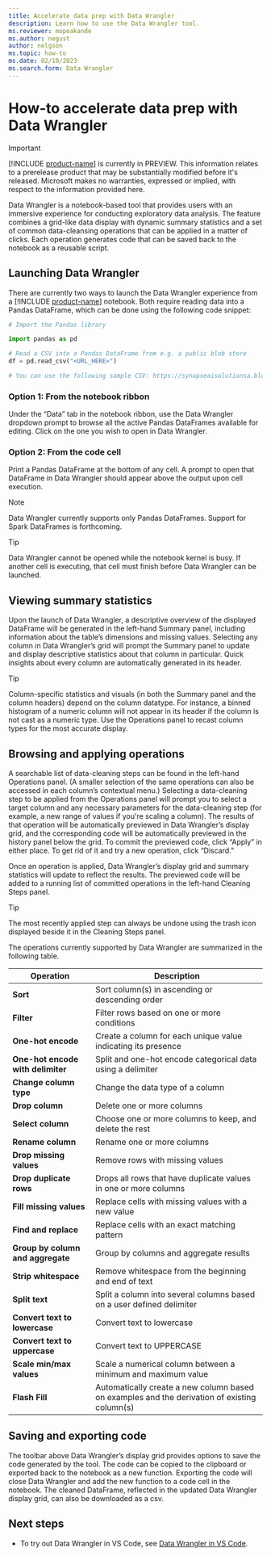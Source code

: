 ```yaml
---
title: Accelerate data prep with Data Wrangler
description: Learn how to use the Data Wrangler tool.
ms.reviewer: mopeakande
ms.author: negust
author: nelgson
ms.topic: how-to
ms.date: 02/10/2023
ms.search.form: Data Wrangler
---
```


# How-to accelerate data prep with Data Wrangler

> [!IMPORTANT]
> [!INCLUDE [product-name](../includes/product-name.md)] is currently in PREVIEW. This information relates to a prerelease product that may be substantially modified before it's released. Microsoft makes no warranties, expressed or implied, with respect to the information provided here.

Data Wrangler is a notebook-based tool that provides users with an immersive experience for conducting exploratory data analysis. The feature combines a grid-like data display with dynamic summary statistics and a set of common data-cleansing operations that can be applied in a matter of clicks. Each operation generates code that can be saved back to the notebook as a reusable script.

## Launching Data Wrangler

There are currently two ways to launch the Data Wrangler experience from a [!INCLUDE [product-name](../includes/product-name.md)] notebook. Both require reading data into a Pandas DataFrame, which can be done using the following code snippet:

```Python
# Import the Pandas library

import pandas as pd

# Read a CSV into a Pandas DataFrame from e.g. a public blob store
df = pd.read_csv("<URL_HERE>")

# You can use the following sample CSV: https://synapseaisolutionsa.blob.core.windows.net/public/Credit_Card_Fraud_Detection/creditcard.csv
```

### Option 1: From the notebook ribbon

Under the “Data” tab in the notebook ribbon, use the Data Wrangler dropdown prompt to browse all the active Pandas DataFrames available for editing. Click on the one you wish to open in Data Wrangler.

### Option 2: From the code cell

Print a Pandas DataFrame at the bottom of any cell. A prompt to open that DataFrame in Data Wrangler should appear above the output upon cell execution.

> [!NOTE]
> Data Wrangler currently supports only Pandas DataFrames. Support for Spark DataFrames is forthcoming.

> [!TIP]
> Data Wrangler cannot be opened while the notebook kernel is busy. If another cell is executing, that cell must finish before Data Wrangler can be launched.

## Viewing summary statistics

Upon the launch of Data Wrangler, a descriptive overview of the displayed DataFrame will be generated in the left-hand Summary panel, including information about the table’s dimensions and missing values. Selecting any column in Data Wrangler’s grid will prompt the Summary panel to update and display descriptive statistics about that column in particular. Quick insights about every column are automatically generated in its header.

> [!TIP]
> Column-specific statistics and visuals (in both the Summary panel and the column headers) depend on the column datatype. For instance, a binned histogram of a numeric column will not appear in its header if the column is not cast as a numeric type. Use the Operations panel to recast column types for the most accurate display.

## Browsing and applying operations

A searchable list of data-cleaning steps can be found in the left-hand Operations panel. (A smaller selection of the same operations can also be accessed in each column’s contextual menu.) Selecting a data-cleaning step to be applied from the Operations panel will prompt you to select a target column and any necessary parameters for the data-cleaning step (for example, a new range of values if you're scaling a column). The results of that operation will be automatically previewed in Data Wrangler’s display grid, and the corresponding code will be automatically previewed in the history panel below the grid. To commit the previewed code, click “Apply” in either place. To get rid of it and try a new operation, click “Discard.”

Once an operation is applied, Data Wrangler’s display grid and summary statistics will update to reflect the results. The previewed code will be added to a running list of committed operations in the left-hand Cleaning Steps panel.

> [!TIP]
> The most recently applied step can always be undone using the trash icon displayed beside it in the Cleaning Steps panel.

The operations currently supported by Data Wrangler are summarized in the following table.

| **Operation** | **Description** |
|---|---|
| **Sort** | Sort column(s) in ascending or descending order |
| **Filter** | Filter rows based on one or more conditions |
| **One-hot encode** | Create a column for each unique value indicating its presence |
| **One-hot encode with delimiter** | Split and one-hot encode categorical data using a delimiter |
| **Change column type** | Change the data type of a column |
| **Drop column** | Delete one or more columns |
| **Select column** | Choose one or more columns to keep, and delete the rest |
| **Rename column** | Rename one or more columns |
| **Drop missing values** | Remove rows with missing values |
| **Drop duplicate rows** | Drops all rows that have duplicate values in one or more columns |
| **Fill missing values** | Replace cells with missing values with a new value |
| **Find and replace** | Replace cells with an exact matching pattern |
| **Group by column and aggregate** | Group by columns and aggregate results |
| **Strip whitespace** | Remove whitespace from the beginning and end of text |
| **Split text** | Split a column into several columns based on a user defined delimiter |
| **Convert text to lowercase** | Convert text to lowercase |
| **Convert text to uppercase** | Convert text to UPPERCASE |
| **Scale min/max values** | Scale a numerical column between a minimum and maximum value |
| **Flash Fill** | Automatically create a new column based on examples and the derivation of existing column(s) |

## Saving and exporting code

The toolbar above Data Wrangler’s display grid provides options to save the code generated by the tool. The code can be copied to the clipboard or exported back to the notebook as a new function. Exporting the code will close Data Wrangler and add the new function to a code cell in the notebook. The cleaned DataFrame, reflected in the updated Data Wrangler display grid, can also be downloaded as a csv.

## Next steps

- To try out Data Wrangler in VS Code, see [Data Wrangler in VS Code](https://aznb.azurewebsites.net/docs/vscode-data-wrangler/).
